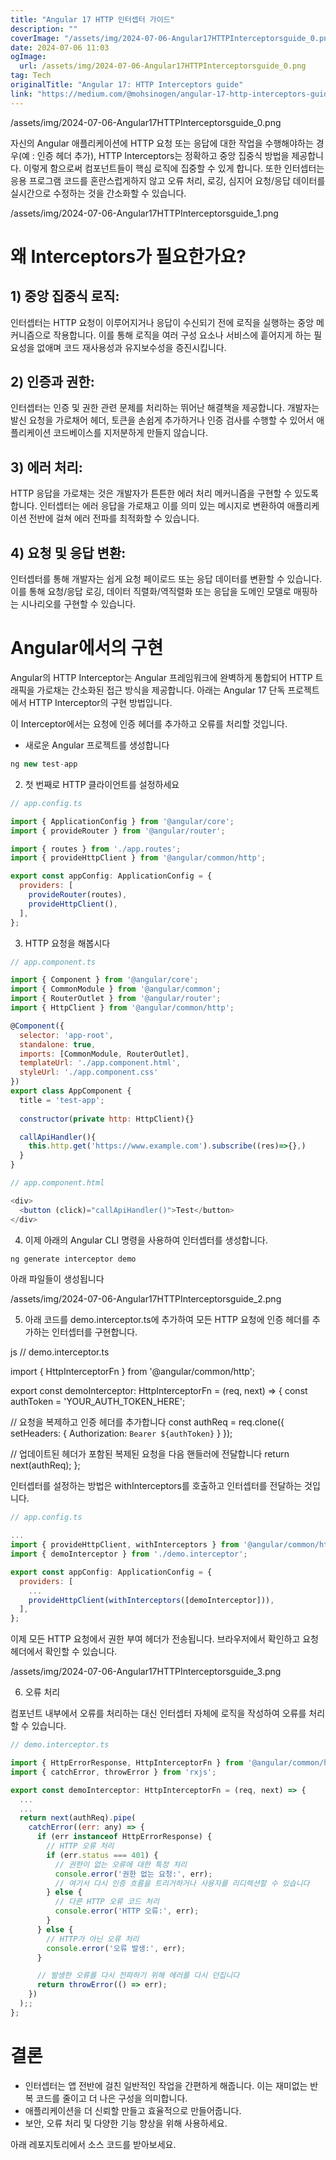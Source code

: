 ```yaml
---
title: "Angular 17 HTTP 인터셉터 가이드"
description: ""
coverImage: "/assets/img/2024-07-06-Angular17HTTPInterceptorsguide_0.png"
date: 2024-07-06 11:03
ogImage: 
  url: /assets/img/2024-07-06-Angular17HTTPInterceptorsguide_0.png
tag: Tech
originalTitle: "Angular 17: HTTP Interceptors guide"
link: "https://medium.com/@mohsinogen/angular-17-http-interceptors-guide-417e7c8ffada"
---
```



 /assets/img/2024-07-06-Angular17HTTPInterceptorsguide_0.png

자신의 Angular 애플리케이션에 HTTP 요청 또는 응답에 대한 작업을 수행해야하는 경우(예 : 인증 헤더 추가), HTTP Interceptors는 정확하고 중앙 집중식 방법을 제공합니다. 이렇게 함으로써 컴포넌트들이 핵심 로직에 집중할 수 있게 합니다. 또한 인터셉터는 응용 프로그램 코드를 혼란스럽게하지 않고 오류 처리, 로깅, 심지어 요청/응답 데이터를 실시간으로 수정하는 것을 간소화할 수 있습니다.

/assets/img/2024-07-06-Angular17HTTPInterceptorsguide_1.png

# 왜 Interceptors가 필요한가요?

<div class="content-ad"></div>

## 1) 중앙 집중식 로직:

인터셉터는 HTTP 요청이 이루어지거나 응답이 수신되기 전에 로직을 실행하는 중앙 메커니즘으로 작용합니다. 이를 통해 로직을 여러 구성 요소나 서비스에 흩어지게 하는 필요성을 없애며 코드 재사용성과 유지보수성을 증진시킵니다.

## 2) 인증과 권한:

인터셉터는 인증 및 권한 관련 문제를 처리하는 뛰어난 해결책을 제공합니다. 개발자는 발신 요청을 가로채어 헤더, 토큰을 손쉽게 추가하거나 인증 검사를 수행할 수 있어서 애플리케이션 코드베이스를 지저분하게 만들지 않습니다.

<div class="content-ad"></div>

## 3) 에러 처리:

HTTP 응답을 가로채는 것은 개발자가 튼튼한 에러 처리 메커니즘을 구현할 수 있도록 합니다. 인터셉터는 에러 응답을 가로채고 이를 의미 있는 메시지로 변환하여 애플리케이션 전반에 걸쳐 에러 전파를 최적화할 수 있습니다.

## 4) 요청 및 응답 변환:

인터셉터를 통해 개발자는 쉽게 요청 페이로드 또는 응답 데이터를 변환할 수 있습니다. 이를 통해 요청/응답 로깅, 데이터 직렬화/역직렬화 또는 응답을 도메인 모델로 매핑하는 시나리오를 구현할 수 있습니다.

<div class="content-ad"></div>

# Angular에서의 구현

Angular의 HTTP Interceptor는 Angular 프레임워크에 완벽하게 통합되어 HTTP 트래픽을 가로채는 간소화된 접근 방식을 제공합니다. 아래는 Angular 17 단독 프로젝트에서 HTTP Interceptor의 구현 방법입니다.

이 Interceptor에서는 요청에 인증 헤더를 추가하고 오류를 처리할 것입니다.

- 새로운 Angular 프로젝트를 생성합니다

<div class="content-ad"></div>

```js
ng new test-app
```

2. 첫 번째로 HTTP 클라이언트를 설정하세요

```js
// app.config.ts

import { ApplicationConfig } from '@angular/core';
import { provideRouter } from '@angular/router';

import { routes } from './app.routes';
import { provideHttpClient } from '@angular/common/http';

export const appConfig: ApplicationConfig = {
  providers: [
    provideRouter(routes),
    provideHttpClient(),
  ],
};
```

3. HTTP 요청을 해봅시다


<div class="content-ad"></div>

```js
// app.component.ts

import { Component } from '@angular/core';
import { CommonModule } from '@angular/common';
import { RouterOutlet } from '@angular/router';
import { HttpClient } from '@angular/common/http';

@Component({
  selector: 'app-root',
  standalone: true,
  imports: [CommonModule, RouterOutlet],
  templateUrl: './app.component.html',
  styleUrl: './app.component.css'
})
export class AppComponent {
  title = 'test-app';
  
  constructor(private http: HttpClient){}

  callApiHandler(){
    this.http.get('https://www.example.com').subscribe((res)=>{},)
  }
}
```

```js
// app.component.html

<div>
  <button (click)="callApiHandler()">Test</button>
</div>
```

4. 이제 아래의 Angular CLI 명령을 사용하여 인터셉터를 생성합니다.

```js
ng generate interceptor demo
```

<div class="content-ad"></div>

아래 파일들이 생성됩니다

/assets/img/2024-07-06-Angular17HTTPInterceptorsguide_2.png

5. 아래 코드를 demo.interceptor.ts에 추가하여 모든 HTTP 요청에 인증 헤더를 추가하는 인터셉터를 구현합니다.

 js
// demo.interceptor.ts

import { HttpInterceptorFn } from '@angular/common/http';

export const demoInterceptor: HttpInterceptorFn = (req, next) => {
  const authToken = 'YOUR_AUTH_TOKEN_HERE';

  // 요청을 복제하고 인증 헤더를 추가합니다
  const authReq = req.clone({
    setHeaders: {
      Authorization: `Bearer ${authToken}`
    }
  });

  // 업데이트된 헤더가 포함된 복제된 요청을 다음 핸들러에 전달합니다
  return next(authReq);
};


<div class="content-ad"></div>

인터셉터를 설정하는 방법은 withInterceptors를 호출하고 인터셉터를 전달하는 것입니다.

```js
// app.config.ts

...
import { provideHttpClient, withInterceptors } from '@angular/common/http';
import { demoInterceptor } from './demo.interceptor';

export const appConfig: ApplicationConfig = {
  providers: [
    ...
    provideHttpClient(withInterceptors([demoInterceptor])),
  ],
};
```

이제 모든 HTTP 요청에서 권한 부여 헤더가 전송됩니다. 브라우저에서 확인하고 요청 헤더에서 확인할 수 있습니다.

/assets/img/2024-07-06-Angular17HTTPInterceptorsguide_3.png

<div class="content-ad"></div>

6. 오류 처리

컴포넌트 내부에서 오류를 처리하는 대신 인터셉터 자체에 로직을 작성하여 오류를 처리할 수 있습니다.

```js
// demo.interceptor.ts

import { HttpErrorResponse, HttpInterceptorFn } from '@angular/common/http';
import { catchError, throwError } from 'rxjs';

export const demoInterceptor: HttpInterceptorFn = (req, next) => {
  ...
  ...
  return next(authReq).pipe(
    catchError((err: any) => {
      if (err instanceof HttpErrorResponse) {
        // HTTP 오류 처리
        if (err.status === 401) {
          // 권한이 없는 오류에 대한 특정 처리
          console.error('권한 없는 요청:', err);
          // 여기서 다시 인증 흐름을 트리거하거나 사용자를 리디렉션할 수 있습니다
        } else {
          // 다른 HTTP 오류 코드 처리
          console.error('HTTP 오류:', err);
        }
      } else {
        // HTTP가 아닌 오류 처리
        console.error('오류 발생:', err);
      }

      // 발생한 오류를 다시 전파하기 위해 에러를 다시 던집니다
      return throwError(() => err); 
    })
  );;
};
```

# 결론

<div class="content-ad"></div>

- 인터셉터는 앱 전반에 걸친 일반적인 작업을 간편하게 해줍니다. 이는 재미없는 반복 코드를 줄이고 더 나은 구성을 의미합니다.
- 애플리케이션을 더 신뢰할 만들고 효율적으로 만들어줍니다.
- 보안, 오류 처리 및 다양한 기능 향상을 위해 사용하세요.

아래 레포지토리에서 소스 코드를 받아보세요.